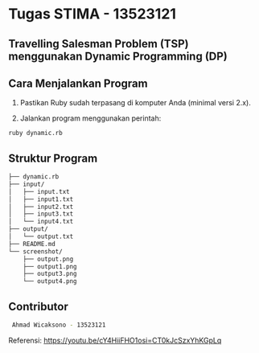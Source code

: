 # Tugas STIMA - 13523121

## Travelling Salesman Problem (TSP) menggunakan Dynamic Programming (DP)


## Cara Menjalankan Program

1. Pastikan Ruby sudah terpasang di komputer Anda (minimal versi 2.x).

2. Jalankan program menggunakan perintah:

```bash
ruby dynamic.rb
```

## Struktur Program
```bash
├── dynamic.rb            
├── input/               
│   ├── input.txt
│   ├── input1.txt
│   ├── input2.txt
│   ├── input3.txt
│   └── input4.txt
├── output/               
│   └── output.txt
├── README.md             
└── screenshot/           
    ├── output.png
    ├── output1.png
    ├── output3.png
    └── output4.png

```

## Contributor 
```bash
 Ahmad Wicaksono - 13523121
```

Referensi: 
https://youtu.be/cY4HiiFHO1osi=CT0kJcSzxYhKGpLq